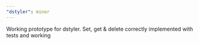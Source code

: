 ```yaml
---
"dstyler": minor
---
```


Working prototype for dstyler. Set, get & delete correctly implemented with tests and working
